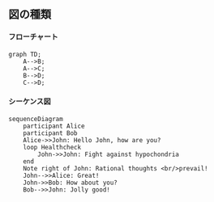 ## 図の種類
#### フローチャート

```mermaid
graph TD;
    A-->B;
    A-->C;
    B-->D;
    C-->D;
```

#### シーケンス図
```mermaid
sequenceDiagram
    participant Alice
    participant Bob
    Alice->>John: Hello John, how are you?
    loop Healthcheck
        John->>John: Fight against hypochondria
    end
    Note right of John: Rational thoughts <br/>prevail!
    John-->>Alice: Great!
    John->>Bob: How about you?
    Bob-->>John: Jolly good!
```  